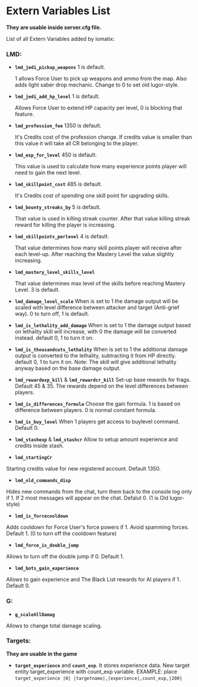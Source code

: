 # Extern Variables List
**They are usable inside server.cfg file.**

List of all Extern Variables added by iomatix:

### LMD:

- **`lmd_jedi_pickup_weapons`** 1 is default. 
  
  1 allows Force User to pick up weapons and ammo from the map. Also adds light saber drop mechanic. Change to 0 to set old lugor-style.
- **`lmd_jedi_add_hp_level`** 1 is default. 
  
  Allows Force User to extend HP capacity per level, 0 is blocking that feature.  
- **`lmd_profession_fee`** 1350 is default. 
  
  It's Credits cost of the profession change. If credits value is smaller than this value it will take all CR belonging to the player.
- **`lmd_exp_for_level`** 450 is default. 
  
  This value is used to calculate how many experience points player will need to gain the next level.
- **`lmd_skillpoint_cost`** 485 is default. 
  
  It's Credits cost of spending one skill point for upgrading skills. 
- **`lmd_bounty_streaks_by`** 5 is default. 
  
  That value is used in killing streak counter. After that value killing streak reward for killing the player is increasing.
- **`lmd_skillpoints_perlevel`** 4 is default. 

  That value determines how many skill points player will receive after each level-up. After reaching the Mastery Level the value slightly increasing. 
- **`lmd_mastery_level_skills_level`**
  
  That value determines max level of the skills before reaching Mastery Level. 3 is default. 
- **`lmd_damage_level_scale`** 
When is set to 1 the damage output will be scaled with level difference between attacker and target (Anti-grief way). 0 to turn off, 1 is default.

- **`lmd_is_lethality_add_damage`** 
When is set to 1 the damage output based on lethality skill will increase, with 0 the damage will be converted instead. default 0, 1 to turn it on.

- **`lmd_is_thousandcuts_lethality`** 
When is set to 1 the additional damage output is converted to the lethality, subtracting it from HP directly. default 0, 1 to turn it on. Note: The skill will give additional lethality anyway based on the base damage output.

- **`lmd_rewardexp_kill`** & **`lmd_rewardcr_kill`**
Set-up base rewards for frags. Default 45 & 35. The rewards depend on the level differences between players.

- **`lmd_is_differences_formula`**
Choose the gain formula. 1 is based on difference between players. 0 is normal constant formula.

- **`lmd_is_buy_level`**
When 1 players get access to buylevel command. Default 0.

- **`lmd_stashexp`** & **`lmd_stashcr`**
Allow to setup amount experience and credits inside stash.
- **`lmd_startingCr`**

Starting credits value for new registered account. Default 1350.
- **`lmd_old_commands_disp`**

Hides new commands from the chat, turn them back to the console log only if 1. If 2 most messages will appear on the chat. Defalut 0. (1 is Old lugor-style)
- **`lmd_is_forcecooldown`**

Adds cooldown for Force User's force powers if 1. Avoid spamming forces. Default 1. (0 to turn off the cooldown feature)
- **`lmd_force_is_double_jump`**

Allows to turn off the double jump if 0. Default 1.
- **`lmd_bots_gain_experience`**

Allows to gain experience and The Black List rewards for AI players if 1. Default 0.
### G:

- **`g_scaleAllDamag`**

Allows to change total damage scaling.

### Targets:

**They are usable in the game**

- **`target_experience`** and **`count_exp`**. It stores experience data.
New target entity target_experience with count_exp variable. EXAMPLE: place `target_experience |0| |targetname|,|experience|,count_exp,|200|`
